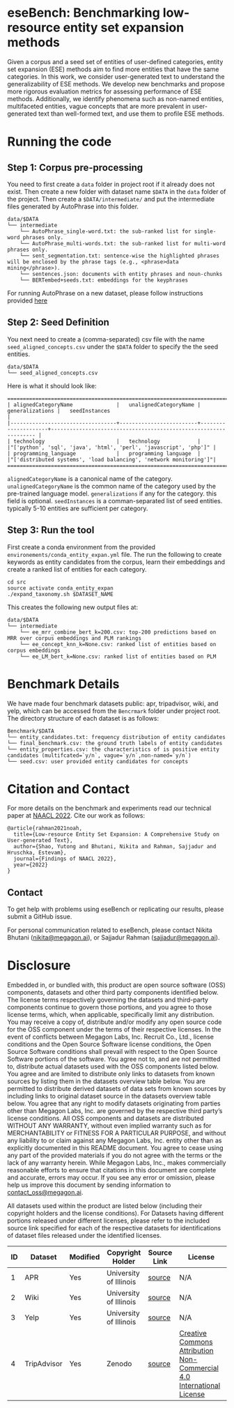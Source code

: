 # eseBench: Benchmarking low-resource entity set expansion methods 

Given a corpus and a seed set of entities of user-defined categories, entity set expansion (ESE) methods aim  to find more entities that have the same categories. In this work, we consider user-generated text to understand the generalizability of ESE methods. We develop new benchmarks and propose more rigorous evaluation metrics for assessing performance of ESE methods. Additionally, we identify phenomena such as non-named entities, multifaceted entities, vague concepts that are more prevalent in user-generated text than well-formed text, and use them to profile ESE methods.

# Running the code

## Step 1: Corpus pre-processing

You need to first create a `data` folder in project root if it already does not exist. Then create a new folder with dataset name `$DATA` in the `data` folder of the project. Then create a `$DATA/intermediate/` and put the intermediate files generated by AutoPhrase into this folder. 

```
data/$DATA
└── intermediate
    └── AutoPhrase_single-word.txt: the sub-ranked list for single-word phrases only.
    └── AutoPhrase_multi-words.txt: the sub-ranked list for multi-word phrases only.
    └── sent_segmentation.txt: sentence-wise the highlighted phrases will be enclosed by the phrase tags (e.g., <phrase>data mining</phrase>).
    └── sentences.json: documents with entity phrases and noun-chunks
    └── BERTembed+seeds.txt: embeddings for the keyphrases
``` 

For running AutoPhrase on a new dataset, please follow instructions provided [here](https://github.com/shangjingbo1226/AutoPhrase)

## Step 2: Seed Definition

You next need to create a (comma-separated) csv file with the name `seed_aligned_concepts.csv` under the `$DATA` folder to specify the the seed entities. 

```
data/$DATA
└── seed_aligned_concepts.csv
```

Here is what it should look like:

```
=======================================================================================================================================================
| alignedCategoryName              |   unalignedCategoryName |      generalizations |   seedInstances                                                 |
|----------------------------------+-------------------------+---------------------+----------------------------------------------------------------- |
| technology                       |   technology            |                      |"['python', 'sql', 'java', 'html', 'perl', 'javascript', 'php']" |
| programming_language             |   programming language  |                      |"['distributed systems', 'load balancing', 'network monitoring']"|
=======================================================================================================================================================
```

`alignedCategoryName` is a canonical name of the category. `unalignedCategoryName` is the common name of the category used by the pre-trained language model. `generalizations` if any for the category. this field is optional. `seedInstances` is a comman-separated list of seed entities. typically 5-10 entities are sufficient per category. 

## Step 3: Run the tool

First create a conda environment from the provided `environements/conda_entity_expan.yml` file. The run the following to create keywords as entity candidates from the corpus, learn their embeddings and create a ranked list of entities for each category.
```
cd src
source activate conda_entity_expan
./expand_taxonomy.sh $DATASET_NAME
```

This creates the following new output files at: 

```
data/$DATA
└── intermediate
    └── ee_mrr_combine_bert_k=200.csv: top-200 predictions based on MRR over corpus embeddings and PLM rankings
    └── ee_concept_knn_k=None.csv: ranked list of entities based on corpus embeddings
    └── ee_LM_bert_k=None.csv: ranked list of entities based on PLM
```

# Benchmark Details

We have made four benchmark datasets public: apr, tripadvisor, wiki, and yelp, which can be accessed from the `Bencrmark` folder under project root. The directory structure of each dataset is as follows:
```
Benchmark/$DATA
└── entity_candidates.txt: frequency distribution of entity candidates
└── final_benchmark.csv: the ground truth labels of entity candidates
└── entity_properties.csv: the characteristics of is positive entity candidates (multifcated=`y/n`, vague=`y/n`,non-named=`y/n`)
└── seed.csv: user provided entity candidates for concepts
```

# Citation and Contact
For more details on the benchmark and experiments read our technical paper at [NAACL 2022](https://openreview.net/forum?id=r3GMppibH-c). Cite our work as follows: 
```
@article{rahman2021noah,
  title={Low-resource Entity Set Expansion: A Comprehensive Study on User-generated Text},
  author={Shao, Yutong and Bhutani, Nikita and Rahman, Sajjadur and Hruschka, Estevam},
  journal={Findings of NAACL 2022},
  year={2022}
}
```

## Contact
To get help with problems using eseBench or replicating our results, please submit a GitHub issue.

For personal communication related to eseBench, please contact Nikita Bhutani (nikita@megagon.ai), or Sajjadur Rahman (sajjadur@megagon.ai).

# Disclosure

Embedded in, or bundled with, this product are open source software (OSS) components, datasets and other third party components identified below. The license terms respectively governing the datasets and third-party components continue to govern those portions, and you agree to those license terms, which, when applicable, specifically limit any distribution. You may receive a copy of, distribute and/or modify any open source code for the OSS component under the terms of their respective licenses. In the event of conflicts between Megagon Labs, Inc. Recruit Co., Ltd., license conditions and the Open Source Software license conditions, the Open Source Software conditions shall prevail with respect to the Open Source Software portions of the software. 
You agree not to, and are not permitted to, distribute actual datasets used with the OSS components listed below. You agree and are limited to distribute only links to datasets from known sources by listing them in the datasets overview table below. You are permitted to distribute derived datasets of data sets from known sources by including links to original dataset source in the datasets overview table below. You agree that any right to modify datasets originating from parties other than Megagon Labs, Inc. are governed by the respective third party’s license conditions. 
All OSS components and datasets are distributed WITHOUT ANY WARRANTY, without even implied warranty such as for MERCHANTABILITY or FITNESS FOR A PARTICULAR PURPOSE, and without any liability to or claim against any Megagon Labs, Inc. entity other than as explicitly documented in this README document. You agree to cease using any part of the provided materials if you do not agree with the terms or the lack of any warranty herein.
While Megagon Labs, Inc., makes commercially reasonable efforts to ensure that citations in this document are complete and accurate, errors may occur. If you see any error or omission, please help us improve this document by sending information to contact_oss@megagon.ai.

All datasets used within the product are listed below (including their copyright holders and the license conditions).
For Datasets having different portions released under different licenses, please refer to the included source link specified for each of the respective datasets for identifications of dataset files released under the identified licenses.

| ID | Dataset | Modified | Copyright Holder | Source Link | License | 
|------|-----------|------------|------------|-------------|-------|
| 1 | APR | Yes | University of Illinois | [source](https://drive.google.com/drive/folders/0B4-hGx6CRafFdWxSZEY1MTN1OUk?resourcekey=0-QbulD2VuU6Nvc46rBnTYpw) | N/A |
| 2 | Wiki | Yes |  University of Illinois | [source](https://drive.google.com/drive/folders/0B4-hGx6CRafFdWxSZEY1MTN1OUk?resourcekey=0-QbulD2VuU6Nvc46rBnTYpw) | N/A |
| 3 | Yelp | Yes | University of Illinois | [source](https://drive.google.com/drive/folders/13DQ0II9QFLDhDbbRcbQ-Ty9hcJETbHt9) | N/A |
| 4 | TripAdvisor | Yes | Zenodo | [source](http://doi.org/10.5281/zenodo.1219899) | [Creative Commons Attribution Non-Commercial 4.0 International License](https://creativecommons.org/licenses/by-nc/4.0/legalcode) |
